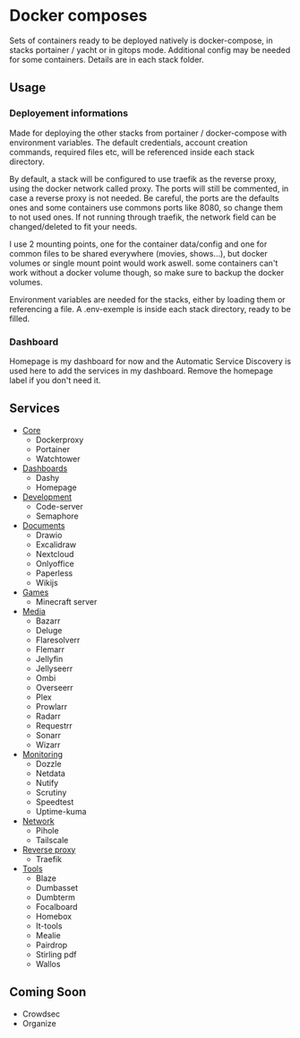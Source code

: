# Docker composes

Sets of containers ready to be deployed natively is docker-compose, in stacks portainer / yacht or in gitops mode.
Additional config may be needed for some containers. Details are in each stack folder.

## Usage

### Deployement informations

Made for deploying the other stacks from portainer / docker-compose with environment variables.
The default credentials, account creation commands, required files etc, will be referenced inside each stack directory.

By default, a stack will be configured to use traefik as the reverse proxy, using the docker network called proxy. The ports will still be commented, in case a reverse proxy is not needed. Be careful, the ports are the defaults ones and some containers use commons ports like 8080, so change them to not used ones. If not running through traefik, the network field can be changed/deleted to fit your needs.

I use 2 mounting points, one for the container data/config and one for common files to be shared everywhere (movies, shows...), but docker volumes or single mount point would work aswell. some containers can't work without a docker volume though, so make sure to backup the docker volumes.

Environment variables are needed for the stacks, either by loading them or referencing a file. A .env-exemple is inside each stack directory, ready to be filled.  

### Dashboard

Homepage is my dashboard for now and the Automatic Service Discovery is used here to add the services in my dashboard. Remove the homepage label if you don't need it.

## Services

- [Core](Core)
  - Dockerproxy
  - Portainer
  - Watchtower
- [Dashboards](Dashboard)
  - Dashy  
  - Homepage
- [Development](Development)
  - Code-server
  - Semaphore
- [Documents](Documents)
  - Drawio
  - Excalidraw
  - Nextcloud
  - Onlyoffice
  - Paperless
  - Wikijs
- [Games](Games)
  - Minecraft server
- [Media](Media)
  - Bazarr
  - Deluge
  - Flaresolverr
  - Flemarr
  - Jellyfin
  - Jellyseerr
  - Ombi
  - Overseerr
  - Plex
  - Prowlarr
  - Radarr
  - Requestrr
  - Sonarr
  - Wizarr
- [Monitoring](Monitoring)
  - Dozzle
  - Netdata
  - Nutify
  - Scrutiny
  - Speedtest
  - Uptime-kuma
- [Network](Network)
  - Pihole
  - Tailscale
- [Reverse proxy](ReverseProxy)
  - Traefik
- [Tools](Tools)
  - Blaze
  - Dumbasset
  - Dumbterm
  - Focalboard
  - Homebox
  - It-tools
  - Mealie
  - Pairdrop
  - Stirling pdf
  - Wallos

## Coming Soon

- Crowdsec
- Organize
